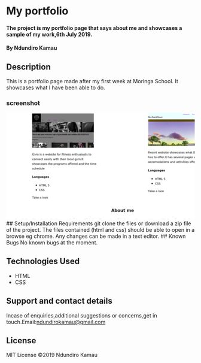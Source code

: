 # My portfolio
#### The project is my portfolio page that says about me and showcases a sample of my work,6th July 2019.
#### By Ndundiro Kamau
## Description
This is a portfolio page made after my first week at Moringa School. It showcases what I have been able to do.
### screenshot 
<img src="screenshot.png" width="1000">
## Setup/Installation Requirements
git  clone the files
or download a zip file of the project.
The files contained (html and css) should be able to open in a browse eg chrome.
Any changes can be made in a text editor. 
## Known Bugs
 No known bugs at the moment. 

## Technologies Used
* HTML
* CSS

## Support and contact details
Incase of enquiries,additional suggestions or concerns,get in touch.Email:ndundirokamau@gmail.com 

## License
 MIT License &copy;2019 Ndundiro Kamau 